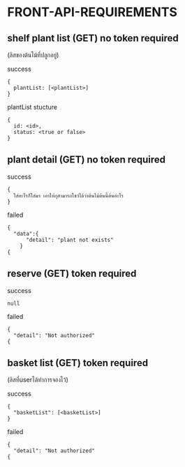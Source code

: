 # FRONT-API-REQUIREMENTS

## shelf plant list (GET) no token required
(ลิสของต้นไม้ที่ปลูกอยู่)

success
```
{
  plantList: [<plantList>]
}
```
plantList stucture
```
{
  id: <id>,
  status: <true or false>
}
```

## plant detail (GET) no token required
success
```
{
  ใส่อะไรก็ใส่มา เอาให้กุสามารถโชว์ได้ว่าต้นไม้ต้นนี้ต้นอ่ะไร
}
```
failed
```
{
  "data":{
      "detail": "plant not exists"
    }
{
```

## reserve (GET) token required
success
```
null
```

failed
```
{
  "detail": "Not authorized"
{
```

## basket list (GET) token required
(ลิสที่userได้ทำการจองไว้)

success
```
{
  "basketList": [<basketList>]
}
```
failed
```
{
  "detail": "Not authorized"
{
```


